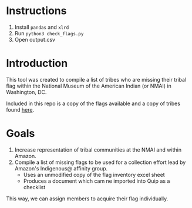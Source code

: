 # Instructions
1. Install `pandas` and `xlrd`
2. Run `python3 check_flags.py`
3. Open output.csv

# Introduction
This tool was created to compile a list of tribes who are missing their tribal 
flag within the National Museum of the American Indian (or NMAI) in Washington, DC.

Included in this repo is a copy of the flags available and a copy of tribes found [here](https://www.bia.gov/tribal-leaders-directory).

# Goals
1. Increase representation of tribal communities at the NMAI and within Amazon.
2. Compile a list of missing flags to be used for a collection effort lead by Amazon's Indigenous@ affinity group.
    - Uses an unmodified copy of the flag inventory excel sheet
    - Produces a document which cam ne imported into Quip as a checklist 

This way, we can assign members to acquire their flag individually. 
